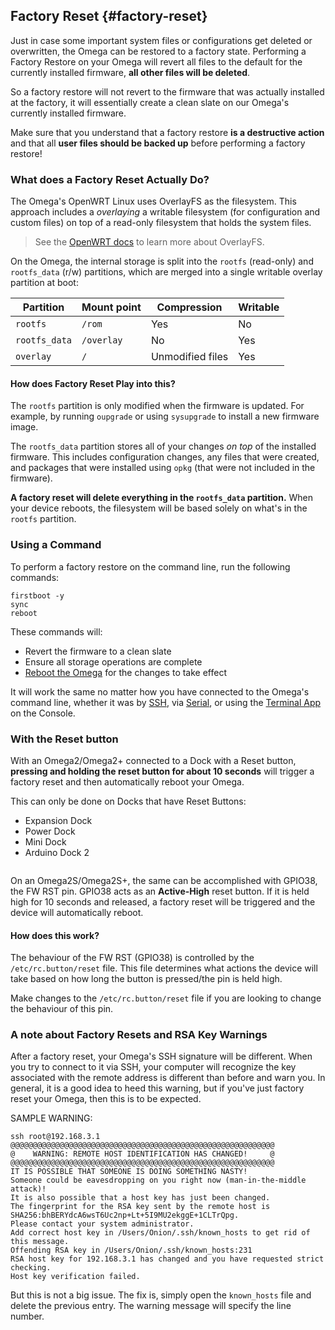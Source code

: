 ## Factory Reset {#factory-reset}

Just in case some important system files or configurations get deleted or overwritten, the Omega can be restored to a factory state. Performing a Factory Restore on your Omega will revert all files to the default for the currently installed firmware, **all other files will be deleted**.

So a factory restore will not revert to the firmware that was actually installed at the factory, it will essentially create a clean slate on our Omega's currently installed firmware.

Make sure that you understand that a factory restore **is a destructive action** and that all **user files should be backed up** before performing a factory restore!


### What does a Factory Reset Actually Do?

The Omega's OpenWRT Linux uses OverlayFS as the filesystem. This approach includes a *overlaying* a writable filesystem (for configuration and custom files) on top of a read-only filesystem that holds the system files.

> See the [OpenWRT docs](https://openwrt.org/docs/techref/filesystems) to learn more about OverlayFS.

On the Omega, the internal storage is split into the `rootfs` (read-only) and `rootfs_data` (r/w) partitions, which are merged into a single writable overlay partition at boot:

| Partition     | Mount point | Compression      | Writable |
|---------------|-------------|------------------|----------|
| `rootfs`      | `/rom`      | Yes              | No       |
| `rootfs_data` | `/overlay`  | No               | Yes      |
| `overlay`     | `/`         | Unmodified files | Yes      |

#### How does Factory Reset Play into this?

The `rootfs` partition is only modified when the firmware is updated. For example, by running `oupgrade` or using `sysupgrade` to install a new firmware image. 

The `rootfs_data` partition stores all of your changes *on top* of the installed firmware. This includes configuration changes, any files that were created, and packages that were installed using `opkg` (that were not included in the firmware).

**A factory reset will delete everything in the `rootfs_data` partition.** When your device reboots, the filesystem will be based solely on what's in the `rootfs` partition.  


### Using a Command

To perform a factory restore on the command line, run the following commands:

```
firstboot -y
sync
reboot
```

These commands will:

* Revert the firmware to a clean slate
* Ensure all storage operations are complete
* [Reboot the Omega](#rebooting) for the changes to take effect

It will work the same no matter how you have connected to the Omega's command line, whether it was by [SSH](#connecting-to-the-omega-terminal-ssh), via [Serial](#connecting-to-the-omega-terminal-serial), or using the [Terminal App](#developing-using-the-console-terminal-app) on the Console.



### With the Reset button

With an Omega2/Omega2+ connected to a Dock with a Reset button, **pressing and holding the reset button for about 10 seconds** will trigger a factory reset and then automatically reboot your Omega. 

This can only be done on Docks that have Reset Buttons:

* Expansion Dock
* Power Dock
* Mini Dock
* Arduino Dock 2


<!-- Illustrations that point out reset buttons on each of the docks -->
```{r child = './Component-Reset-Button-Photos.md'}
```

On an Omega2S/Omega2S+, the same can be accomplished with GPIO38, the FW RST pin. GPIO38 acts as an **Active-High** reset button. If it is held high for 10 seconds and released, a factory reset will be triggered and the device will automatically reboot.

#### How does this work?

The behaviour of the FW RST (GPIO38) is controlled by the `/etc/rc.button/reset` file. This file determines what actions the device will take based on how long the button is pressed/the pin is held high. 

Make changes to the `/etc/rc.button/reset` file if you are looking to change the behaviour of this pin.

### A note about Factory Resets and RSA Key Warnings

After a factory reset, your Omega's SSH signature will be different. When you try to connect to it via SSH, your computer will recognize the key associated with the remote address is different than before and warn you. In general, it is a good idea to heed this warning, but if you've just factory reset your Omega, then this is to be expected.

SAMPLE WARNING:

```
ssh root@192.168.3.1
@@@@@@@@@@@@@@@@@@@@@@@@@@@@@@@@@@@@@@@@@@@@@@@@@@@@@@@@@@@
@    WARNING: REMOTE HOST IDENTIFICATION HAS CHANGED!     @
@@@@@@@@@@@@@@@@@@@@@@@@@@@@@@@@@@@@@@@@@@@@@@@@@@@@@@@@@@@
IT IS POSSIBLE THAT SOMEONE IS DOING SOMETHING NASTY!
Someone could be eavesdropping on you right now (man-in-the-middle attack)!
It is also possible that a host key has just been changed.
The fingerprint for the RSA key sent by the remote host is
SHA256:bhBERYdcA6wsT6Uc2np+Lt+5I9MU2ekggE+1CLTrQpg.
Please contact your system administrator.
Add correct host key in /Users/Onion/.ssh/known_hosts to get rid of this message.
Offending RSA key in /Users/Onion/.ssh/known_hosts:231
RSA host key for 192.168.3.1 has changed and you have requested strict checking.
Host key verification failed.
```
But this is not a big issue. The fix is, simply open the `known_hosts` file and delete the previous entry. The warning message will specify the line number.
